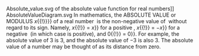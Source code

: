 Absolute_value.svg of the absolute value function for real numbers]] AbsoluteValueDiagram.svg In mathematics, the ABSOLUTE VALUE or MODULUS _x_{{!}}}} of a real number  is the non-negative value of  without regard to its sign. Namely, _x_{{!}} = _x_}} for a positive , _x_{{!}} = −_x_}} for a negative  (in which case is positive), and 0{{!}} = 0}}. For example, the absolute value of 3 is 3, and the absolute value of −3 is also 3. The absolute value of a number may be thought of as its distance from zero.
